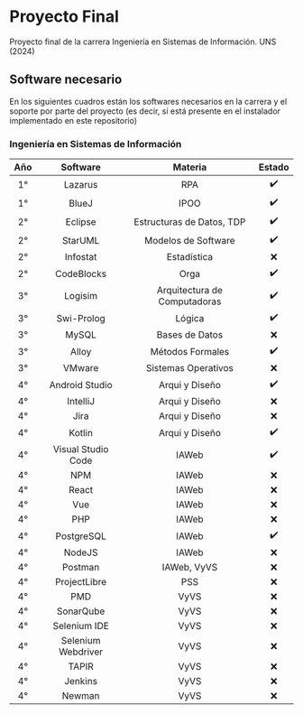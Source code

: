 # Proyecto Final
Proyecto final de la carrera Ingeniería en Sistemas de Información. UNS (2024)

## Software necesario
En los siguientes cuadros están los softwares necesarios en la carrera y el soporte por parte del proyecto (es decir, si está presente en el instalador implementado en este repositorio)

### Ingeniería en Sistemas de Información
| Año | Software | Materia | Estado |
| :---: | :--------: | :-------: | :------: |
| 1° | Lazarus | RPA | ✔️ |
| 1° | BlueJ | IPOO | ✔️ |
| 2° | Eclipse | Estructuras de Datos, TDP | ✔️ |
| 2° | StarUML | Modelos de Software | ✔️ |
| 2° | Infostat | Estadística | ❌ |
| 2° | CodeBlocks | Orga | ✔️ |
| 3° | Logisim | Arquitectura de Computadoras | ✔️ |
| 3° | Swi-Prolog | Lógica | ✔️ |
| 3° | MySQL | Bases de Datos | ❌ |
| 3° | Alloy | Métodos Formales | ✔️ |
| 3° | VMware | Sistemas Operativos | ❌ |
| 4° | Android Studio | Arqui y Diseño | ✔️ |
| 4° | IntelliJ | Arqui y Diseño | ❌ |
| 4° | Jira | Arqui y Diseño | ❌ |
| 4° | Kotlin | Arqui y Diseño | ✔️ |
| 4° | Visual Studio Code | IAWeb | ✔️ |
| 4° | NPM | IAWeb | ❌ |
| 4° | React | IAWeb | ❌ |
| 4° | Vue | IAWeb | ❌ |
| 4° | PHP | IAWeb | ❌ |
| 4° | PostgreSQL | IAWeb | ✔️ |
| 4° | NodeJS | IAWeb | ❌ |
| 4° | Postman | IAWeb, VyVS | ❌ |
| 4° | ProjectLibre | PSS | ❌ |
| 4° | PMD | VyVS | ❌ |
| 4° | SonarQube | VyVS | ❌ |
| 4° | Selenium IDE | VyVS | ❌ |
| 4° | Selenium Webdriver | VyVS | ❌ |
| 4° | TAPIR | VyVS | ❌ |
| 4° | Jenkins | VyVS | ❌ |
| 4° | Newman | VyVS | ❌ |
